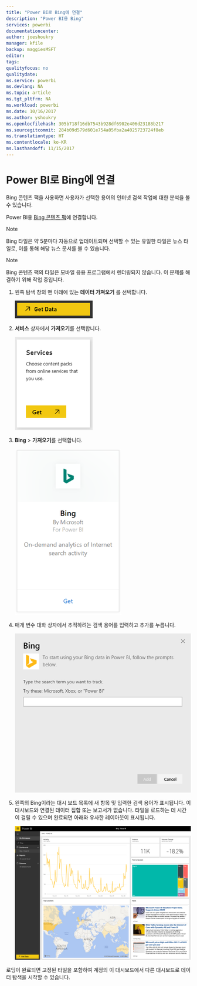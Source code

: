 ```yaml
---
title: "Power BI로 Bing에 연결"
description: "Power BI용 Bing"
services: powerbi
documentationcenter: 
author: joeshoukry
manager: kfile
backup: maggiesMSFT
editor: 
tags: 
qualityfocus: no
qualitydate: 
ms.service: powerbi
ms.devlang: NA
ms.topic: article
ms.tgt_pltfrm: NA
ms.workload: powerbi
ms.date: 10/16/2017
ms.author: yshoukry
ms.openlocfilehash: 305b718f16db7543b928df6902e406d23188b217
ms.sourcegitcommit: 284b09d579d601e754a05fba2a4025723724f8eb
ms.translationtype: HT
ms.contentlocale: ko-KR
ms.lasthandoff: 11/15/2017
---
```

# <a name="connect-to-bing-with-power-bi"></a>Power BI로 Bing에 연결
Bing 콘텐츠 팩을 사용하면 사용자가 선택한 용어의 인터넷 검색 작업에 대한 분석을 볼 수 있습니다.

Power BI용 [Bing 콘텐츠 팩](https://app.powerbi.com/groups/me/getdata/services/bing)에 연결합니다.

>[!NOTE]
>Bing 타일은 약 5분마다 자동으로 업데이트되며 선택할 수 있는 유일한 타일은 뉴스 타일로, 이를 통해 해당 뉴스 문서를 볼 수 있습니다. 

>[!NOTE]
>Bing 콘텐츠 팩의 타일은 모바일 응용 프로그램에서 렌더링되지 않습니다. 이 문제를 해결하기 위해 작업 중입니다.

1. 왼쪽 탐색 창의 맨 아래에 있는 **데이터 가져오기** 를 선택합니다.
   
    ![](media/service-connect-to-bing/getdata.png)
2. **서비스** 상자에서 **가져오기**를 선택합니다.
   
    ![](media/service-connect-to-bing/services.png)
3. **Bing** > **가져오기**를 선택합니다.
   
    ![](media/service-connect-to-bing/bing.png)
4. 매개 변수 대화 상자에서 추적하려는 검색 용어를 입력하고 추가를 누릅니다.
   
    ![](media/service-connect-to-bing/params.png)    
5. 왼쪽의 Bing이라는 대시 보드 목록에 새 항목 및 입력한 검색 용어가 표시됩니다. 이 대시보드와 연결된 데이터 집합 또는 보고서가 없습니다. 타일을 로드하는 데 시간이 걸릴 수 있으며 완료되면 아래와 유사한 레이아웃이 표시됩니다.
   
    ![](media/service-connect-to-bing/dashboard.png)

로딩이 완료되면 고정된 타일을 포함하여 계정의 이 대시보드에서 다른 대시보드로 데이터 탐색을 시작할 수 있습니다.

